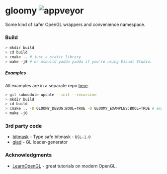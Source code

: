 # gloomy ![appveyor](https://img.shields.io/appveyor/build/bittersweetshimmer/gloomy?style=flat-square)
Some kind of safer OpenGL wrappers and convenience namespace.

### Build
```sh
> mkdir build
> cd build
> cmake .. # just a static library
> make -j8 # or msbuild yadda yadda if you're using Visual Studio.
```

##### Examples
All examples are in a separate repo [here](https://github.com/bittersweetshimmer/gloomy-learnopengl).
```sh
> git submodule update --init --recursive
> mkdir build
> cd build
> cmake .. -D GLOOMY_DEBUG:BOOL=TRUE -D GLOOMY_EXAMPLES:BOOL=TRUE # examples and error checking
> make -j8
```

### 3rd party code
- [bitmask](https://github.com/oliora/bitmask) - Type safe bitmask - `BSL-1.0`
- [glad](https://glad.dav1d.de/) - GL loader-generator

### Acknowledgments
- [LearnOpenGL](https://learnopengl.com/) - great tutorials on modern OpenGL.
